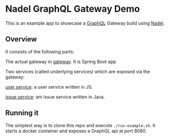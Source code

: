 # Nadel GraphQL Gateway Demo

This is an example app to showcase a [GraphQL](graphql.org) Gateway build using [Nadel](https://github.com/graphql-java/nadel).

## Overview
It consists of the following parts:

The actual gateway in [gateway](gateway). It is Spring Boot app

Two services (called underlying services) which are exposed via the gateway:

[user service](underlying-services/users): a user service written in JS.

[issue service](underlying-services/issue): am issue service written in Java.


## Running it
The simplest way is to clone this repo and execute `./run-example.sh`. It starts a docker container and exposes a GraphQL api at port 8080.


